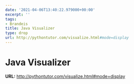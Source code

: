 ```yaml
---
date: '2021-04-06T13:40:22.979000+00:00'
excerpt: ''
tags:
- Brandeis
title: Java Visualizer
type: drop
url: http://pythontutor.com/visualize.html#mode=display
---
```


# Java Visualizer

**URL:** http://pythontutor.com/visualize.html#mode=display
